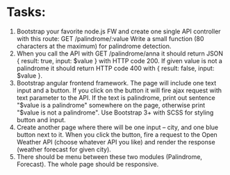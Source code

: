 # Tasks:
1. Bootstrap your favorite node.js FW and create one single API controller with this route: GET /palindrome/:value
Write a small function (80 characters at the maximum) for palindrome detection. 
2. When you call the API with GET /palindrome/anna it should return JSON { result: true, input: $value } with HTTP code 200. If given value is not a palindrome it should return HTTP code 400 with { result: false, input: $value }.
3. Bootstrap angular frontend framework. The page will include one text input and a button. If you click on the button it will fire ajax request with text parameter to the API. If the text is palindrome, print out sentence "$value is a palindrome" somewhere on the page, otherwise print "$value is not a palindrome". Use Bootstrap 3+ with SCSS for styling button and input. 
4. Create another page where there will be one input – city, and one blue button next to it. When you click the button, fire a request to the Open Weather API (choose whatever API you like) and render the response (weather forecast for given city). 
5. There should be menu between these two modules (Palindrome, Forecast). The whole page should be responsive. 
